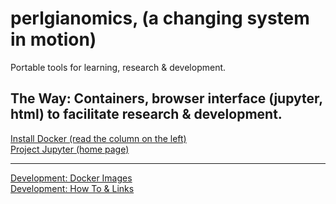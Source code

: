 # perlgianomics, (a changing system in motion)
Portable tools for learning, research & development.
## The Way: Containers, browser interface (jupyter, html) to facilitate research & development.
[Install Docker (read the column on the left)](https://docs.docker.com/install/) <br>
[Project Jupyter (home page)](https://jupyter.org/) <br>
****
[Development: Docker Images](https://hub.docker.com/r/aka1spanky/ncsa) <br>
[Development: How To & Links](https://dlanier.github.io/github.io/) <br>
